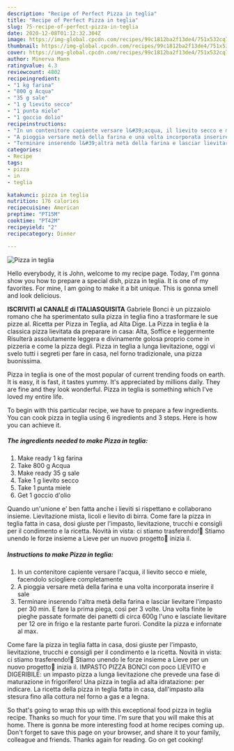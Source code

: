 ```yaml
---
description: "Recipe of Perfect Pizza in teglia"
title: "Recipe of Perfect Pizza in teglia"
slug: 75-recipe-of-perfect-pizza-in-teglia
date: 2020-12-08T01:12:32.304Z
image: https://img-global.cpcdn.com/recipes/99c1812ba2f13de4/751x532cq70/pizza-in-teglia-recipe-main-photo.jpg
thumbnail: https://img-global.cpcdn.com/recipes/99c1812ba2f13de4/751x532cq70/pizza-in-teglia-recipe-main-photo.jpg
cover: https://img-global.cpcdn.com/recipes/99c1812ba2f13de4/751x532cq70/pizza-in-teglia-recipe-main-photo.jpg
author: Minerva Mann
ratingvalue: 4.3
reviewcount: 4802
recipeingredient:
- "1 kg farina"
- "800 g Acqua"
- "35 g sale"
- "1 g lievito secco"
- "1 punta miele"
- "1 goccio dolio"
recipeinstructions:
- "In un contenitore capiente versare l&#39;acqua, il lievito secco e miele, facendolo sciogliere completamente"
- "A pioggia versare metà della farina e una volta incorporata inserire il sale"
- "Terminare inserendo l&#39;altra metà della farina e lasciar lievitare l&#39;impasto per 30 min. E fare la prima piega, così per 3 volte. Una volta finite le pieghe passate formate dei panetti di circa 600g l&#39;uno e lasciate lievitare per 12 ore in frigo e la restante parte furori. Condite la pizza e infornate al max."
categories:
- Recipe
tags:
- pizza
- in
- teglia

katakunci: pizza in teglia 
nutrition: 176 calories
recipecuisine: American
preptime: "PT15M"
cooktime: "PT42M"
recipeyield: "2"
recipecategory: Dinner

---
```



![Pizza in teglia](https://img-global.cpcdn.com/recipes/99c1812ba2f13de4/751x532cq70/pizza-in-teglia-recipe-main-photo.jpg)

Hello everybody, it is John, welcome to my recipe page. Today, I'm gonna show you how to prepare a special dish, pizza in teglia. It is one of my favorites. For mine, I am going to make it a bit unique. This is gonna smell and look delicious.

**ISCRIVITI al CANALE di ITALIASQUISITA** Gabriele Bonci è un pizzaiolo romano che ha sperimentato sulla pizza in teglia fino a trasformare le sue pizze al. Ricetta per Pizza in Teglia, ad Alta Dige. La Pizza in teglia è la classica pizza lievitata da preparare in casa: Alta, Soffice e leggermente Risulterà assolutamente leggera e divinamente golosa proprio come in pizzeria e come la pizza degli. Pizza in teglia a lunga lievitazione, oggi vi svelo tutti i segreti per fare in casa, nel forno tradizionale, una pizza buonissima.

Pizza in teglia is one of the most popular of current trending foods on earth. It is easy, it is fast, it tastes yummy. It's appreciated by millions daily. They are fine and they look wonderful. Pizza in teglia is something which I've loved my entire life.


To begin with this particular recipe, we have to prepare a few ingredients. You can cook pizza in teglia using 6 ingredients and 3 steps. Here is how you can achieve it.

<!--inarticleads1-->

##### The ingredients needed to make Pizza in teglia:

1. Make ready 1 kg farina
1. Take 800 g Acqua
1. Make ready 35 g sale
1. Take 1 g lievito secco
1. Take 1 punta miele
1. Get 1 goccio d&#39;olio


Quando un&#39;unione e&#39; ben fatta anche i lieviti si rispettano e collaborano insieme. Lievitazione mista, licoli e lievito di birra. Come fare la pizza in teglia fatta in casa, dosi giuste per l&#39;impasto, lievitazione, trucchi e consigli per il condimento e la ricetta. Novità in vista: ci stiamo trasferendo!🚛 Stiamo unendo le forze insieme a Lieve per un nuovo progetto🍕 inizia il. 

<!--inarticleads2-->

##### Instructions to make Pizza in teglia:

1. In un contenitore capiente versare l&#39;acqua, il lievito secco e miele, facendolo sciogliere completamente
1. A pioggia versare metà della farina e una volta incorporata inserire il sale
1. Terminare inserendo l&#39;altra metà della farina e lasciar lievitare l&#39;impasto per 30 min. E fare la prima piega, così per 3 volte. Una volta finite le pieghe passate formate dei panetti di circa 600g l&#39;uno e lasciate lievitare per 12 ore in frigo e la restante parte furori. Condite la pizza e infornate al max.


Come fare la pizza in teglia fatta in casa, dosi giuste per l&#39;impasto, lievitazione, trucchi e consigli per il condimento e la ricetta. Novità in vista: ci stiamo trasferendo!🚛 Stiamo unendo le forze insieme a Lieve per un nuovo progetto🍕 inizia il. IMPASTO PIZZA BONCI con poco LIEVITO e DIGERIBILE: un impasto pizza a lunga lievitazione che prevede una fase di maturazione in frigorifero! Una pizza in teglia ad alta idratazione: per indicare. La ricetta della pizza in teglia fatta in casa, dall&#39;impasto alla stesura fino alla cottura nel forno a gas e a legna. 

So that's going to wrap this up with this exceptional food pizza in teglia recipe. Thanks so much for your time. I'm sure that you will make this at home. There is gonna be more interesting food at home recipes coming up. Don't forget to save this page on your browser, and share it to your family, colleague and friends. Thanks again for reading. Go on get cooking!

